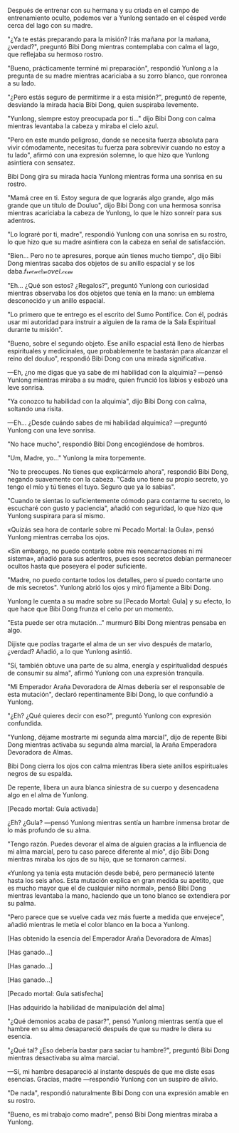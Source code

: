 
Después de entrenar con su hermana y su criada en el campo de entrenamiento oculto, podemos ver a Yunlong sentado en el césped verde cerca del lago con su madre.

"¿Ya te estás preparando para la misión? Irás mañana por la mañana, ¿verdad?", preguntó Bibi Dong mientras contemplaba con calma el lago, que reflejaba su hermoso rostro.

"Bueno, prácticamente terminé mi preparación", respondió Yunlong a la pregunta de su madre mientras acariciaba a su zorro blanco, que ronronea a su lado.

"¿Pero estás seguro de permitirme ir a esta misión?", preguntó de repente, desviando la mirada hacia Bibi Dong, quien suspiraba levemente.

"Yunlong, siempre estoy preocupada por ti..." dijo Bibi Dong con calma mientras levantaba la cabeza y miraba el cielo azul.

"Pero en este mundo peligroso, donde se necesita fuerza absoluta para vivir cómodamente, necesitas tu fuerza para sobrevivir cuando no estoy a tu lado", afirmó con una expresión solemne, lo que hizo que Yunlong asintiera con sensatez.

Bibi Dong gira su mirada hacia Yunlong mientras forma una sonrisa en su rostro.

"Mamá cree en ti. Estoy segura de que lograrás algo grande, algo más grande que un título de Douluo", dijo Bibi Dong con una hermosa sonrisa mientras acariciaba la cabeza de Yunlong, lo que le hizo sonreír para sus adentros.

"Lo lograré por ti, madre", respondió Yunlong con una sonrisa en su rostro, lo que hizo que su madre asintiera con la cabeza en señal de satisfacción.

"Bien... Pero no te apresures, porque aún tienes mucho tiempo", dijo Bibi Dong mientras sacaba dos objetos de su anillo espacial y se los daba.𝘧𝓇ℯ𝑒𝓌𝑒𝑏𝓃𝘰𝘷𝘦𝘭.𝒸ℴ𝓂

"Eh... ¿Qué son estos? ¿Regalos?", preguntó Yunlong con curiosidad mientras observaba los dos objetos que tenía en la mano: un emblema desconocido y un anillo espacial.

"Lo primero que te entrego es el escrito del Sumo Pontífice. Con él, podrás usar mi autoridad para instruir a alguien de la rama de la Sala Espiritual durante tu misión".

"Bueno, sobre el segundo objeto. Ese anillo espacial está lleno de hierbas espirituales y medicinales, que probablemente te bastarán para alcanzar el reino del douluo", respondió Bibi Dong con una mirada significativa.

—Eh, ¿no me digas que ya sabe de mi habilidad con la alquimia? —pensó Yunlong mientras miraba a su madre, quien frunció los labios y esbozó una leve sonrisa.

"Ya conozco tu habilidad con la alquimia", dijo Bibi Dong con calma, soltando una risita.

—Eh... ¿Desde cuándo sabes de mi habilidad alquímica? —preguntó Yunlong con una leve sonrisa.

"No hace mucho", respondió Bibi Dong encogiéndose de hombros.

"Um, Madre, yo..." Yunlong la mira torpemente.

"No te preocupes. No tienes que explicármelo ahora", respondió Bibi Dong, negando suavemente con la cabeza. "Cada uno tiene su propio secreto, yo tengo el mío y tú tienes el tuyo. Seguro que ya lo sabías".

"Cuando te sientas lo suficientemente cómodo para contarme tu secreto, lo escucharé con gusto y paciencia", añadió con seguridad, lo que hizo que Yunlong suspirara para sí mismo.

«Quizás sea hora de contarle sobre mi Pecado Mortal: la Gula», pensó Yunlong mientras cerraba los ojos.

«Sin embargo, no puedo contarle sobre mis reencarnaciones ni mi sistema», añadió para sus adentros, pues esos secretos debían permanecer ocultos hasta que poseyera el poder suficiente.

"Madre, no puedo contarte todos los detalles, pero sí puedo contarte uno de mis secretos". Yunlong abrió los ojos y miró fijamente a Bibi Dong.

Yunlong le cuenta a su madre sobre su [Pecado Mortal: Gula] y su efecto, lo que hace que Bibi Dong frunza el ceño por un momento.

"Esta puede ser otra mutación..." murmuró Bibi Dong mientras pensaba en algo.

Dijiste que podías tragarte el alma de un ser vivo después de matarlo, ¿verdad? Añadió, a lo que Yunlong asintió.

"Sí, también obtuve una parte de su alma, energía y espiritualidad después de consumir su alma", afirmó Yunlong con una expresión tranquila.

"Mi Emperador Araña Devoradora de Almas debería ser el responsable de esta mutación", declaró repentinamente Bibi Dong, lo que confundió a Yunlong.

"¿Eh? ¿Qué quieres decir con eso?", preguntó Yunlong con expresión confundida.

"Yunlong, déjame mostrarte mi segunda alma marcial", dijo de repente Bibi Dong mientras activaba su segunda alma marcial, la Araña Emperadora Devoradora de Almas.

Bibi Dong cierra los ojos con calma mientras libera siete anillos espirituales negros de su espalda.

De repente, libera un aura blanca siniestra de su cuerpo y desencadena algo en el alma de Yunlong.

[Pecado mortal: Gula activada]

¿Eh? ¿Gula? —pensó Yunlong mientras sentía un hambre inmensa brotar de lo más profundo de su alma.

"Tengo razón. Puedes devorar el alma de alguien gracias a la influencia de mi alma marcial, pero tu caso parece diferente al mío", dijo Bibi Dong mientras miraba los ojos de su hijo, que se tornaron carmesí.

«Yunlong ya tenía esta mutación desde bebé, pero permaneció latente hasta los seis años. Esta mutación explica en gran medida su apetito, que es mucho mayor que el de cualquier niño normal», pensó Bibi Dong mientras levantaba la mano, haciendo que un tono blanco se extendiera por su palma.

"Pero parece que se vuelve cada vez más fuerte a medida que envejece", añadió mientras le metía el color blanco en la boca a Yunlong.

[Has obtenido la esencia del Emperador Araña Devoradora de Almas]

[Has ganado...]

[Has ganado...]

[Has ganado...]

[Pecado mortal: Gula satisfecha]

[Has adquirido la habilidad de manipulación del alma]

"¿Qué demonios acaba de pasar?", pensó Yunlong mientras sentía que el hambre en su alma desapareció después de que su madre le diera su esencia.

"¿Qué tal? ¿Eso debería bastar para saciar tu hambre?", preguntó Bibi Dong mientras desactivaba su alma marcial.

—Sí, mi hambre desapareció al instante después de que me diste esas esencias. Gracias, madre —respondió Yunlong con un suspiro de alivio.

"De nada", respondió naturalmente Bibi Dong con una expresión amable en su rostro.

"Bueno, es mi trabajo como madre", pensó Bibi Dong mientras miraba a Yunlong.